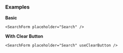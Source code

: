 ### Examples
**Basic**
```
<SearchForm placeholder="Search" />
```
**With Clear Button**
```
<SearchForm placeholder="Search" useClearButton />
```
